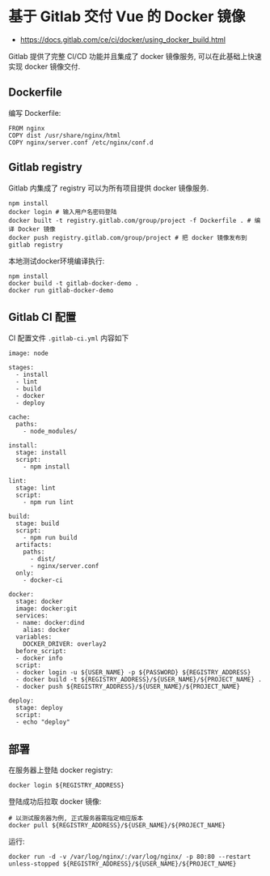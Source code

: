 # 基于 Gitlab 交付 Vue 的 Docker 镜像

* https://docs.gitlab.com/ce/ci/docker/using_docker_build.html

Gitlab 提供了完整 CI/CD 功能并且集成了 docker 镜像服务, 可以在此基础上快速实现 docker 镜像交付.

## Dockerfile

编写 Dockerfile:

```
FROM nginx
COPY dist /usr/share/nginx/html
COPY nginx/server.conf /etc/nginx/conf.d
```

## Gitlab registry

Gitlab 内集成了 registry 可以为所有项目提供 docker 镜像服务. 

```
npm install
docker login # 输入用户名密码登陆
docker built -t registry.gitlab.com/group/project -f Dockerfile . # 编译 Docker 镜像
docker push registry.gitlab.com/group/project # 把 docker 镜像发布到 gitlab registry
```

本地测试docker环境编译执行:

```
npm install
docker build -t gitlab-docker-demo .
docker run gitlab-docker-demo
```

## Gitlab CI 配置

CI 配置文件 `.gitlab-ci.yml` 内容如下

```
image: node

stages:
  - install
  - lint
  - build
  - docker
  - deploy
  
cache:
  paths:
    - node_modules/

install:
  stage: install
  script: 
    - npm install
    
lint:
  stage: lint
  script:
    - npm run lint
    
build:
  stage: build
  script:
    - npm run build
  artifacts:
    paths:
      - dist/
      - nginx/server.conf
  only:
    - docker-ci
    
docker:
  stage: docker
  image: docker:git
  services:
  - name: docker:dind
    alias: docker
  variables:
    DOCKER_DRIVER: overlay2
  before_script:
  - docker info
  script:
  - docker login -u ${USER_NAME} -p ${PASSWORD} ${REGISTRY_ADDRESS}
  - docker build -t ${REGISTRY_ADDRESS}/${USER_NAME}/${PROJECT_NAME} .
  - docker push ${REGISTRY_ADDRESS}/${USER_NAME}/${PROJECT_NAME}

deploy:
  stage: deploy
  script:
  - echo "deploy"
```

## 部署

在服务器上登陆 docker registry:

```
docker login ${REGISTRY_ADDRESS}
```

登陆成功后拉取 docker 镜像:

```
# 以测试服务器为例, 正式服务器需指定相应版本
docker pull ${REGISTRY_ADDRESS}/${USER_NAME}/${PROJECT_NAME}
```

运行:

```
docker run -d -v /var/log/nginx/:/var/log/nginx/ -p 80:80 --restart unless-stopped ${REGISTRY_ADDRESS}/${USER_NAME}/${PROJECT_NAME}
```
